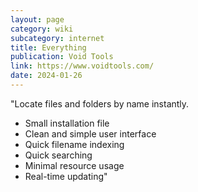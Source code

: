 ```yaml
---
layout: page
category: wiki
subcategory: internet
title: Everything
publication: Void Tools
link: https://www.voidtools.com/
date: 2024-01-26
---
```


"Locate files and folders by name instantly.

* Small installation file
* Clean and simple user interface
* Quick filename indexing
* Quick searching
* Minimal resource usage
* Real-time updating"
